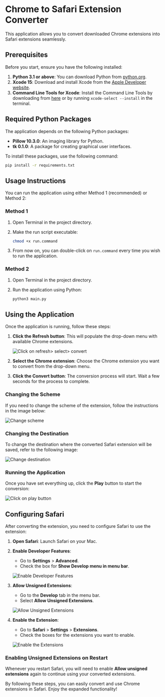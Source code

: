 # Chrome to Safari Extension Converter

This application allows you to convert downloaded Chrome extensions into Safari extensions seamlessly.

## Prerequisites

Before you start, ensure you have the following installed:

1. **Python 3.1 or above**: You can download Python from [python.org](https://www.python.org/downloads/).
2. **Xcode 15**: Download and install Xcode from the [Apple Developer website](https://developer.apple.com/xcode/).
3. **Command Line Tools for Xcode**: Install the Command Line Tools by downloading from [here](https://developer.apple.com/xcode/resources/) or by running `xcode-select --install` in the terminal.

## Required Python Packages

The application depends on the following Python packages:

- **Pillow 10.3.0**: An imaging library for Python.
- **tk 0.1.0**: A package for creating graphical user interfaces.

To install these packages, use the following command:

```bash
pip install -r requirements.txt
```

## Usage Instructions

You can run the application using either Method 1 (recommended) or Method 2:

### Method 1

1. Open Terminal in the project directory.
2. Make the run script executable:
    
    ```bash
    chmod +x run.command
    ```
    
3. From now on, you can double-click on `run.command` every time you wish to run the application.

### Method 2

1. Open Terminal in the project directory.
2. Run the application using Python:
    
    ```bash
    python3 main.py
    ```
    

## Using the Application

Once the application is running, follow these steps:

1. **Click the Refresh button**: This will populate the drop-down menu with available Chrome extensions.
    
    ![Click on refresh> select> convert](./images/1.gif)
    
2. **Select the Chrome extension**: Choose the Chrome extension you want to convert from the drop-down menu.
3. **Click the Convert button**: The conversion process will start. Wait a few seconds for the process to complete.

### Changing the Scheme

If you need to change the scheme of the extension, follow the instructions in the image below:

![Change scheme](./images/2a.png)

### Changing the Destination

To change the destination where the converted Safari extension will be saved, refer to the following image:

![Change destination](./images/2b.png)

### Running the Application

Once you have set everything up, click the **Play** button to start the conversion:

![Click on play button](./images/2c.gif)

## Configuring Safari

After converting the extension, you need to configure Safari to use the extension:

1. **Open Safari**: Launch Safari on your Mac.
2. **Enable Developer Features**:
    - Go to **Settings** > **Advanced**.
    - Check the box for **Show Develop menu in menu bar**.
    
    ![Enable Developer Features](./images/3a.png)
    
3. **Allow Unsigned Extensions**:
    - Go to the **Develop** tab in the menu bar.
    - Select **Allow Unsigned Extensions**.
    
    ![Allow Unsigned Extensions](./images/3b.png)
    
4. **Enable the Extension**:
    - Go to **Safari** > **Settings** > **Extensions**.
    - Check the boxes for the extensions you want to enable.
    
    ![Enable the Extensions](./images/3c.png)
    

### Enabling Unsigned Extensions on Restart

Whenever you restart Safari, you will need to enable **Allow unsigned extensions** again to continue using your converted extensions.

By following these steps, you can easily convert and use Chrome extensions in Safari. Enjoy the expanded functionality!